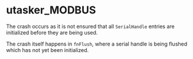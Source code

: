 # utasker_MODBUS
The crash occurs as it is not ensured that all `SerialHandle` entries are initialized before they are being used.

The crash itself happens in `fnFlush`, where a serial handle is being flushed which has not yet been initialized.
